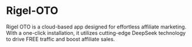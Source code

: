 # Rigel-OTO
Rigel OTO is a cloud-based app designed for effortless affiliate marketing. With a one-click installation, it utilizes cutting-edge DeepSeek technology to drive FREE traffic and boost affiliate sales.
